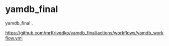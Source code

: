 # yamdb_final
yamdb_final .

https://github.com/mrKrivedko/yamdb_final/actions/workflows/yamdb_workflow.yml
